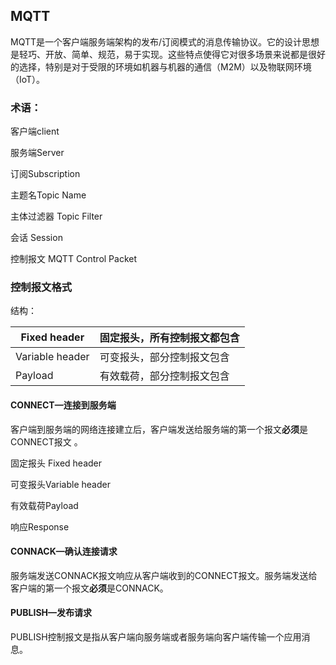 ## MQTT

MQTT是一个客户端服务端架构的发布/订阅模式的消息传输协议。它的设计思想是轻巧、开放、简单、规范，易于实现。这些特点使得它对很多场景来说都是很好的选择，特别是对于受限的环境如机器与机器的通信（M2M）以及物联网环境（IoT）。

### 术语：

客户端client

服务端Server

订阅Subscription

主题名Topic Name

主体过滤器 Topic Filter

会话 Session

控制报文 MQTT Control Packet

### 控制报文格式

结构：

| Fixed header    | 固定报头，所有控制报文都包含 |
| --------------- | ---------------------------- |
| Variable header | 可变报头，部分控制报文包含   |
| Payload         | 有效载荷，部分控制报文包含   |

#### CONNECT—连接到服务端

客户端到服务端的网络连接建立后，客户端发送给服务端的第一个报文**必须**是CONNECT报文 。

固定报头 Fixed header

可变报头Variable header

有效载荷Payload

响应Response

#### CONNACK—确认连接请求

服务端发送CONNACK报文响应从客户端收到的CONNECT报文。服务端发送给客户端的第一个报文**必须**是CONNACK。

#### PUBLISH—发布请求

PUBLISH控制报文是指从客户端向服务端或者服务端向客户端传输一个应用消息。

